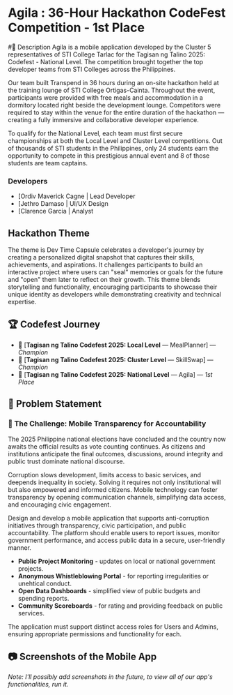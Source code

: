 # Agila : 36-Hour Hackathon CodeFest Competition - 1st Place

#📱 Description
Agila is a mobile application developed by the Cluster 5 representatives of STI College Tarlac for the Tagisan ng Talino 2025: Codefest - National Level. The competition brought together the top developer teams from STI Colleges across the Philippines.

Our team built Transpend in 36 hours during an on-site hackathon held at the training lounge of STI College Ortigas-Cainta. Throughout the event, participants were provided with free meals and accommodation in a dormitory located right beside the development lounge. Competitors were required to stay within the venue for the entire duration of the hackathon — creating a fully immersive and collaborative developer experience.

To qualify for the National Level, each team must first secure championships at both the Local Level and Cluster Level competitions. Out of thousands of STI students in the Philippines, only 24 students earn the opportunity to compete in this prestigious annual event and 8 of those students are team captains.

### Developers

- [Ordiv Maverick Cagne  | Lead Developer
- [Jethro Damaso |  UI/UX Design
- [Clarence Garcia | Analyst 

## Hackathon Theme

The theme is Dev Time Capsule celebrates a developer's journey by creating a personalized digital snapshot that captures their skills, achievements, and aspirations. It challenges participants to build an interactive project where users can "seal" memories or goals for the future and "open" them later to reflect on their growth. This theme blends storytelling and functionality, encouraging participants to showcase their unique identity as developers while demonstrating creativity and technical expertise.


## 🏆 Codefest Journey

- 🥇 [**Tagisan ng Talino Codefest 2025: Local Level** — MealPlanner] — _Champion_
- 🥇 [**Tagisan ng Talino Codefest 2025: Cluster Level** — SkillSwap] — _Champion_
- 🥇 [**Tagisan ng Talino Codefest 2025: National Level** — Agila] — _1st Place_

## 📌 Problem Statement

### 📱 The Challenge: Mobile Transparency for Accountability

The 2025 Philippine national elections have concluded and the country now awaits the official results as vote counting continues. As citizens and institutions anticipate the final outcomes, discussions, around integrity and public trust dominate national discourse.

Corruption slows development, limits access to basic services, and deepends inequality in society. Solving it requires not only institutional will but also empowered and informed citizens. Mobile technology can foster transparency by opening communication channels, simplifying data access, and encouraging civic engagement.

Design and develop a mobile application that supports anti-corruption initiatives through transparency, civic participation, and public accountability. The platform should enable users to report issues, monitor government performance, and access public data in a secure, user-friendly manner.

- **Public Project Monitoring** - updates on local or national government projects.
- **Anonymous Whistleblowing Portal** - for reporting irregularities or unehtical conduct.
- **Open Data Dashboards** - simplified view of public budgets and spending reports.
- **Community Scoreboards** - for rating and providing feedback on public services.

The application must support distinct access roles for Users and Admins, ensuring appropriate permissions and functionality for each.


## 📷 Screenshots of the Mobile App

_Note: I'll possibly add screenshots in the future, to view all of our app's functionalities, run it._

